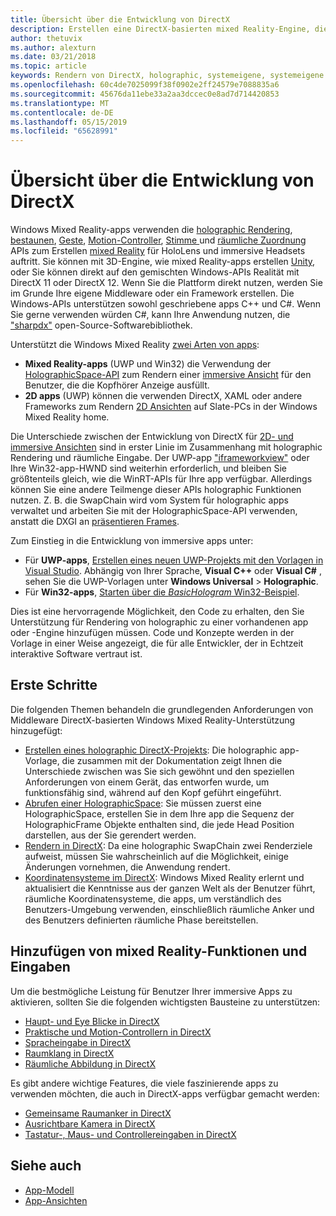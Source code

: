 ```yaml
---
title: Übersicht über die Entwicklung von DirectX
description: Erstellen eine DirectX-basierten mixed Reality-Engine, die die Windows Mixed Reality-APIs direkt verwenden.
author: thetuvix
ms.author: alexturn
ms.date: 03/21/2018
ms.topic: article
keywords: Rendern von DirectX, holographic, systemeigene, systemeigene app WinRT, WinRT-app-Plattform-APIs, benutzerdefinierte Engine middleware
ms.openlocfilehash: 60c4de7025099f38f0902e2ff24579e7088835a6
ms.sourcegitcommit: 45676da11ebe33a2aa3dccec0e8ad7d714420853
ms.translationtype: MT
ms.contentlocale: de-DE
ms.lasthandoff: 05/15/2019
ms.locfileid: "65628991"
---
```

# <a name="directx-development-overview"></a>Übersicht über die Entwicklung von DirectX

Windows Mixed Reality-apps verwenden die [holographic Rendering](rendering.md), [bestaunen](gaze.md), [Geste](gestures.md), [Motion-Controller](motion-controllers.md), [Stimme ](voice-input.md) und [räumliche Zuordnung](spatial-mapping.md) APIs zum Erstellen [mixed Reality](mixed-reality.md) für HoloLens und immersive Headsets auftritt. Sie können mit 3D-Engine, wie mixed Reality-apps erstellen [Unity](unity-development-overview.md), oder Sie können direkt auf den gemischten Windows-APIs Realität mit DirectX 11 oder DirectX 12. Wenn Sie die Plattform direkt nutzen, werden Sie im Grunde Ihre eigene Middleware oder ein Framework erstellen. Die Windows-APIs unterstützen sowohl geschriebene apps C++ und C#. Wenn Sie gerne verwenden würden C#, kann Ihre Anwendung nutzen, die ["sharpdx"](http://sharpdx.org/) open-Source-Softwarebibliothek.

Unterstützt die Windows Mixed Reality [zwei Arten von apps](app-views.md):
* **Mixed Reality-apps** (UWP und Win32) die Verwendung der [HolographicSpace-API](getting-a-holographicspace.md) zum Rendern einer [immersive Ansicht](app-views.md) für den Benutzer, die die Kopfhörer Anzeige ausfüllt.
* **2D apps** (UWP) können die verwenden DirectX, XAML oder andere Frameworks zum Rendern [2D Ansichten](app-views.md#2d-views) auf Slate-PCs in der Windows Mixed Reality home.

Die Unterschiede zwischen der Entwicklung von DirectX für [2D- und immersive Ansichten](app-views.md) sind in erster Linie im Zusammenhang mit holographic Rendering und räumliche Eingabe. Der UWP-app ["iframeworkview"](https://msdn.microsoft.com/library/windows/apps/windows.applicationmodel.core.iframeworkview.aspx) oder Ihre Win32-app-HWND sind weiterhin erforderlich, und bleiben Sie größtenteils gleich, wie die WinRT-APIs für Ihre app verfügbar. Allerdings können Sie eine andere Teilmenge dieser APIs holographic Funktionen nutzen. Z. B. die SwapChain wird vom System für holographic apps verwaltet und arbeiten Sie mit der HolographicSpace-API verwenden, anstatt die DXGI an [präsentieren Frames](rendering-in-directx.md).

Zum Einstieg in die Entwicklung von immersive apps unter:
* Für **UWP-apps**, [Erstellen eines neuen UWP-Projekts mit den Vorlagen in Visual Studio](creating-a-holographic-directx-project.md). Abhängig von Ihrer Sprache, **Visual C++**  oder **Visual C#** , sehen Sie die UWP-Vorlagen unter **Windows Universal**  >   **Holographic**.
* Für **Win32-apps**, [Starten über die *BasicHologram* Win32-Beispiel](creating-a-holographic-directx-project.md#creating-a-win32-project).

Dies ist eine hervorragende Möglichkeit, den Code zu erhalten, den Sie Unterstützung für Rendering von holographic zu einer vorhandenen app oder -Engine hinzufügen müssen. Code und Konzepte werden in der Vorlage in einer Weise angezeigt, die für alle Entwickler, der in Echtzeit interaktive Software vertraut ist.

## <a name="getting-started"></a>Erste Schritte

Die folgenden Themen behandeln die grundlegenden Anforderungen von Middleware DirectX-basierten Windows Mixed Reality-Unterstützung hinzugefügt:
* [Erstellen eines holographic DirectX-Projekts](creating-a-holographic-directx-project.md): Die holographic app-Vorlage, die zusammen mit der Dokumentation zeigt Ihnen die Unterschiede zwischen was Sie sich gewöhnt und den speziellen Anforderungen von einem Gerät, das entworfen wurde, um funktionsfähig sind, während auf den Kopf geführt eingeführt.
* [Abrufen einer HolographicSpace](getting-a-holographicspace.md): Sie müssen zuerst eine HolographicSpace, erstellen Sie in dem Ihre app die Sequenz der HolographicFrame Objekte enthalten sind, die jede Head Position darstellen, aus der Sie gerendert werden.
* [Rendern in DirectX](rendering-in-directx.md): Da eine holographic SwapChain zwei Renderziele aufweist, müssen Sie wahrscheinlich auf die Möglichkeit, einige Änderungen vornehmen, die Anwendung rendert.
* [Koordinatensysteme im DirectX](coordinate-systems-in-directx.md): Windows Mixed Reality erlernt und aktualisiert die Kenntnisse aus der ganzen Welt als der Benutzer führt, räumliche Koordinatensysteme, die apps, um verständlich des Benutzers-Umgebung verwenden, einschließlich räumliche Anker und des Benutzers definierten räumliche Phase bereitstellen.

## <a name="adding-mixed-reality-capabilities-and-inputs"></a>Hinzufügen von mixed Reality-Funktionen und Eingaben

Um die bestmögliche Leistung für Benutzer Ihrer immersive Apps zu aktivieren, sollten Sie die folgenden wichtigsten Bausteine zu unterstützen:
* [Haupt- und Eye Blicke in DirectX](gaze-in-directx.md)
* [Praktische und Motion-Controllern in DirectX](hands-and-motion-controllers-in-directx.md)
* [Spracheingabe in DirectX](voice-input-in-directx.md)
* [Raumklang in DirectX](spatial-sound-in-directx.md)
* [Räumliche Abbildung in DirectX](spatial-mapping-in-directx.md)

Es gibt andere wichtige Features, die viele faszinierende apps zu verwenden möchten, die auch in DirectX-apps verfügbar gemacht werden:
* [Gemeinsame Raumanker in DirectX](shared-spatial-anchors-in-directx.md)
* [Ausrichtbare Kamera in DirectX](locatable-camera-in-directx.md)
* [Tastatur-, Maus- und Controllereingaben in DirectX](keyboard,-mouse,-and-controller-input-in-directx.md)

## <a name="see-also"></a>Siehe auch
* [App-Modell](app-model.md)
* [App-Ansichten](app-views.md)
